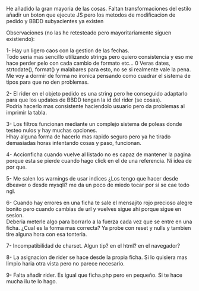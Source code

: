 He añadido la gran mayoria de las cosas.
Faltan transformaciones del estilo añadir un boton que ejecute JS pero los metodos de modificacion de pedido y BBDD subyacientes ya existen

Observaciones (no las he retesteado pero mayoritariamente siguen existiendo):

1- Hay un ligero caos con la gestion de las fechas.  
Todo seria mas sencillo utilizando strings pero quiero consistencia y eso me hace perder pelo con cada cambio de formato etc...  0
Veras dates, strtodate(), format() y malabares para esto, no se si realmente vale la pena.  
Me voy a dormir de forma no ironica pensando como cuadrar el sistema de tipos para que no den problemas.  

2- El rider en el objeto pedido es una string pero he conseguido adaptarlo para que los updates de BBDD tengan la id del rider (se cosas).  
Podria hacerlo mas consistente haciendolo usuario pero da problemas al imprimir la tabla.  

3- Los filtros funcionan mediante un complejo sistema de poleas donde testeo nulos y hay muchas opciones.  
Hhay alguna forma de hacerlo mas rapido seguro pero ya he tirado demasiadas horas intentando cosas y paso, funcionan.  

4- Accionficha cuando vuelve al listado no es capaz de mantener la pagina porque esta se pierde cuando hago click en el <a> de una referencia. Ni idea de por que.  

5- Me salen los warnings de usar indices ¿Los tengo que hacer desde dbeaver o desde mysqli? me da un poco de miedo tocar por si se cae todo ngl.  

6- Cuando hay errores en una ficha te sale el mensajito rojo precioso alegre bonito pero cuando cambias de url y vuelves sigue ahi porque sigue en sesion.  
Deberia meterle algo para borrarlo a la fuerza cada vez que se entre en una ficha. ¿Cual es la forma mas correcta? Ya probe con reset y nulls y tambien tire alguna hora con esa tonteria.  

7- Incompatibilidad de charset. Algun tip? en el html? en el navegador?  

8- La asignacion de rider se hace desde la propia ficha. Si lo quisiera mas limpio haria otra vista pero no parece necesario.

9- Falta añadir rider. Es igual que ficha.php pero en pequeño. Si te hace mucha ilu te lo hago.
